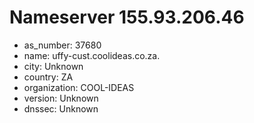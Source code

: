 # Nameserver 155.93.206.46

* as_number: 37680
* name: uffy-cust.coolideas.co.za.
* city: Unknown
* country: ZA
* organization: COOL-IDEAS
* version: Unknown
* dnssec: Unknown
